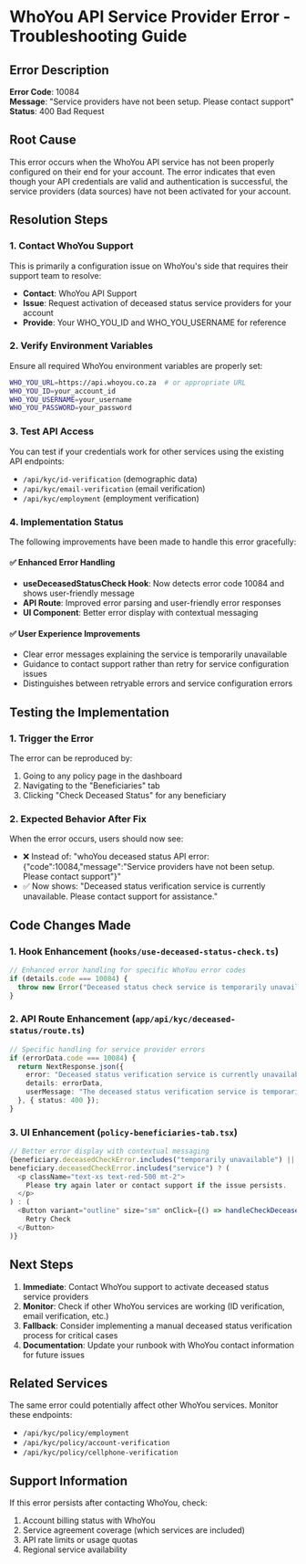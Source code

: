 # WhoYou API Service Provider Error - Troubleshooting Guide

## Error Description
**Error Code**: 10084  
**Message**: "Service providers have not been setup. Please contact support"  
**Status**: 400 Bad Request

## Root Cause
This error occurs when the WhoYou API service has not been properly configured on their end for your account. The error indicates that even though your API credentials are valid and authentication is successful, the service providers (data sources) have not been activated for your account.

## Resolution Steps

### 1. Contact WhoYou Support
This is primarily a configuration issue on WhoYou's side that requires their support team to resolve:

- **Contact**: WhoYou API Support
- **Issue**: Request activation of deceased status service providers for your account
- **Provide**: Your WHO_YOU_ID and WHO_YOU_USERNAME for reference

### 2. Verify Environment Variables
Ensure all required WhoYou environment variables are properly set:

```bash
WHO_YOU_URL=https://api.whoyou.co.za  # or appropriate URL
WHO_YOU_ID=your_account_id
WHO_YOU_USERNAME=your_username
WHO_YOU_PASSWORD=your_password
```

### 3. Test API Access
You can test if your credentials work for other services using the existing API endpoints:
- `/api/kyc/id-verification` (demographic data)
- `/api/kyc/email-verification` (email verification)
- `/api/kyc/employment` (employment verification)

### 4. Implementation Status
The following improvements have been made to handle this error gracefully:

#### ✅ Enhanced Error Handling
- **useDeceasedStatusCheck Hook**: Now detects error code 10084 and shows user-friendly message
- **API Route**: Improved error parsing and user-friendly error responses
- **UI Component**: Better error display with contextual messaging

#### ✅ User Experience Improvements
- Clear error messages explaining the service is temporarily unavailable
- Guidance to contact support rather than retry for service configuration issues
- Distinguishes between retryable errors and service configuration errors

## Testing the Implementation

### 1. Trigger the Error
The error can be reproduced by:
1. Going to any policy page in the dashboard
2. Navigating to the "Beneficiaries" tab
3. Clicking "Check Deceased Status" for any beneficiary

### 2. Expected Behavior After Fix
When the error occurs, users should now see:
- ❌ Instead of: "whoYou deceased status API error: {"code":10084,"message":"Service providers have not been setup. Please contact support"}"
- ✅ Now shows: "Deceased status verification service is currently unavailable. Please contact support for assistance."

## Code Changes Made

### 1. Hook Enhancement (`hooks/use-deceased-status-check.ts`)
```typescript
// Enhanced error handling for specific WhoYou error codes
if (details.code === 10084) {
  throw new Error("Deceased status check service is temporarily unavailable. Please contact support for assistance.");
}
```

### 2. API Route Enhancement (`app/api/kyc/deceased-status/route.ts`)
```typescript
// Specific handling for service provider errors
if (errorData.code === 10084) {
  return NextResponse.json({
    error: "Deceased status verification service is currently unavailable",
    details: errorData,
    userMessage: "The deceased status verification service is temporarily unavailable. Please contact support for assistance."
  }, { status: 400 });
}
```

### 3. UI Enhancement (`policy-beneficiaries-tab.tsx`)
```typescript
// Better error display with contextual messaging
{beneficiary.deceasedCheckError.includes("temporarily unavailable") ||
beneficiary.deceasedCheckError.includes("service") ? (
  <p className="text-xs text-red-500 mt-2">
    Please try again later or contact support if the issue persists.
  </p>
) : (
  <Button variant="outline" size="sm" onClick={() => handleCheckDeceasedStatus(index)}>
    Retry Check
  </Button>
)}
```

## Next Steps

1. **Immediate**: Contact WhoYou support to activate deceased status service providers
2. **Monitor**: Check if other WhoYou services are working (ID verification, email verification, etc.)
3. **Fallback**: Consider implementing a manual deceased status verification process for critical cases
4. **Documentation**: Update your runbook with WhoYou contact information for future issues

## Related Services
The same error could potentially affect other WhoYou services. Monitor these endpoints:
- `/api/kyc/policy/employment`
- `/api/kyc/policy/account-verification`
- `/api/kyc/policy/cellphone-verification`

## Support Information
If this error persists after contacting WhoYou, check:
1. Account billing status with WhoYou
2. Service agreement coverage (which services are included)
3. API rate limits or usage quotas
4. Regional service availability